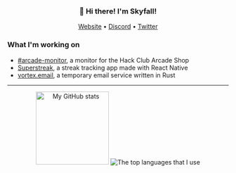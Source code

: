 <h3 align="center">👋 Hi there! I'm Skyfall!</h3>
<p align="center">
  <a href="https://skyfall.dev">Website</a> •
  <a href="https://github.com/SkyfallWasTaken/SkyfallWasTaken/blob/main/DISCORD.md">Discord</a> •
  <a href="https://twitter.com/skyfall_ggs">Twitter</a>
</p>

### What I'm working on
- [#arcade-monitor](https://github.com/SkyfallWasTaken/arcade-monitor), a monitor for the Hack Club Arcade Shop
- [Superstreak](https://github.com/SkyfallWasTaken/superstreak-v2), a streak tracking app made with React Native
- [vortex.email](https://github.com/SkyfallWasTaken/vortex.email), a temporary email service written in Rust

---

<div align="center">
  <img src="https://github-readme-stats.vercel.app/api?username=SkyfallWasTaken&show_icons=true&theme=radical&layout=compact" height="166px" alt="My GitHub stats"/>
  <img src="https://github-readme-stats.vercel.app/api/top-langs/?username=skyfallwastaken&theme=radical&layout=compact&hide=vue,css,html,ejs" alt="The top languages that I use"/>
</div>
